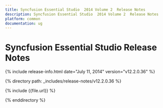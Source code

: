 ```yaml
---
title: Syncfusion Essential Studio  2014 Volume 2  Release Notes  
description: Syncfusion Essential Studio  2014 Volume 2  Release Notes  
platform: common
documentation: ug
---
```


# Syncfusion Essential Studio  Release Notes  

{% include release-info.html date="July 11, 2014"  version="v12.2.0.36" %} 


{% directory path: _includes/release-notes/v12.2.0.36 %}

{% include {{file.url}} %}

{% enddirectory %}